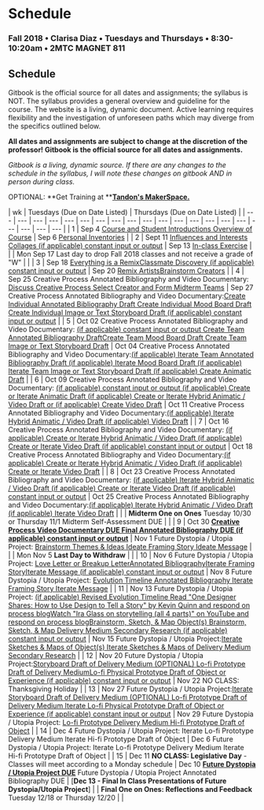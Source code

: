 # Schedule

### Fall 2018 • Clarisa Diaz • Tuesdays and Thursdays • 8:30-10:20am • 2MTC MAGNET 811

## Schedule

Gitbook is the official source for all dates and assignments; the syllabus is NOT. The syllabus provides a general overview and guideline for the course. The website is a living, dynamic document. Active learning requires flexibility and the investigation of unforeseen paths which may diverge from the specifics outlined below.

**All dates and assignments are subject to change at the discretion of the professor! Gitbook is the official source for all dates and assignments.**

_Gitbook is a living, dynamic source. If there are any changes to the schedule in the syllabus, I will note these changes on gitbook AND in person during class._

OPTIONAL: **Get Training at **[**Tandon's MakerSpace.**](https://wp.nyu.edu/makerspace/training-calendar/)

| wk | Tuesdays \(Due on Date Listed\) | Thursdays \(Due on Date Listed\) |
| --- | --- | --- | --- | --- | --- | --- | --- | --- | --- | --- | --- | --- | --- | --- | --- | --- | --- | --- | --- |
| 1 | Sep 4 [Course and Student Introductions Overview of Course](week-1-detail-sep-04.md) | Sep 6 [Personal Inventories](week-1-detail-sep-04.md) |
| 2 | Sept 11 [Influences and Interests Collages \(if applicable\) constant input or output](week-2-detail-sep-11.md) | Sep 13 [In-class Exercise](week-2-detail-sep-11.md) |
|  | Mon Sep 17 Last day to drop Fall 2018 classes and not receive a grade of "W" |  |
| 3 | Sep 18 [Everything is a RemixClassmate Discovery \(if applicable\) constant input or output](week-3-detail-sep-18.md) | Sep 20 [Remix ArtistsBrainstorm Creators](week-3-detail-sep-18.md) |
| 4 | Sep 25 Creative Process Annotated Bibliography and Video Documentary: [Discuss Creative Process Select Creator and Form Midterm Teams](week-4-detail-sep-25.md) | Sep 27 Creative Process Annotated Bibliography and Video Documentary:[Create Individual Annotated Bibliography Draft Create Individual Mood Board Draft Create Individual Image or Text Storyboard Draft \(if applicable\) constant input or output](week-4-detail-sep-25.md) |
| 5 | Oct 02 Creative Process Annotated Bibliography and Video Documentary: [\(if applicable\) constant input or output Create Team Annotated Bibliography DraftCreate Team Mood Board Draft Create Team Image or Text Storyboard Draft](week-5-detail-oct-02.md) | Oct 04 Creative Process Annotated Bibliography and Video Documentary:[\(if applicable\) Iterate Team Annotated Bibliography Draft \(if applicable\) Iterate Mood Board Draft \(if applicable\) Iterate Team Image or Text Storyboard Draft \(if applicable\) Create Animatic Draft](week-5-detail-oct-02.md) |
| 6 | Oct 09 Creative Process Annotated Bibliography and Video Documentary: [\(if applicable\) constant input or output \(if applicable\) Create or Iterate Animatic Draft \(if applicable\) Create or Iterate Hybrid Animatic / Video Draft or \(if applicable\) Create Video Draft](week-6-detail-oct-09.md) | Oct 11 Creative Process Annotated Bibliography and Video Documentary:[\(if applicable\) Iterate Hybrid Animatic / Video Draft \(if applicable\) Video Draft](week-6-detail-oct-09.md) |
| 7 | Oct 16 Creative Process Annotated Bibliography and Video Documentary: [\(if applicable\) Create or Iterate Hybrid Animatic / Video Draft \(if applicable\) Create or Iterate Video Draft \(if applicable\) constant input or output](week-7-detail-oct-16.md) | Oct 18 Creative Process Annotated Bibliography and Video Documentary:[\(if applicable\) Create or Iterate Hybrid Animatic / Video Draft \(if applicable\) Create or Iterate Video Draft](week-7-detail-oct-16.md) |
| 8 | Oct 23 Creative Process Annotated Bibliography and Video Documentary: [\(if applicable\) Iterate Hybrid Animatic / Video Draft \(if applicable\) Create or Iterate Video Draft \(if applicable\) constant input or output](week-8-detail-oct-23.md) | Oct 25 Creative Process Annotated Bibliography and Video Documentary:[\(if applicable\) Iterate Hybrid Animatic / Video Draft \(if applicable\) Iterate Video Draft](week-8-detail-oct-23.md) |
|  | **Midterm One on Ones**  Tuesday 10/30 or Thursday 11/1   Midterm Self-Assessment DUE |  |
| 9 | Oct 30 [**Creative Process Video Documentary DUE Final Annotated Bibliography DUE \(if applicable\) constant input or output**](week-9-detail-oct-30.md) | Nov 1 Future Dystopia / Utopia Project: [Brainstorm Themes & Ideas Ideate Framing Story Ideate Message](week-9-detail-oct-30.md) |
|  | Mon Nov 5 **Last Day to Withdraw** |  |
| 10 | Nov 6 Future Dystopia / Utopia Project: [Love Letter or Breakup LetterAnnotated BibliographyIterate Framing StoryIterate Message \(if applicable\) constant input or output](week-10-detail-nov-06.md) | Nov 8 Future Dystopia / Utopia Project: [Evolution Timeline Annotated Bibliography Iterate Framing Story Iterate Message](week-10-detail-nov-06.md) |
| 11 | Nov 13 Future Dystopia / Utopia Project: [\(if applicable\) Revised Evolution Timeline Read "One Designer Shares: How to Use Design to Tell a Story" by Kevin Quinn and respond on process blogWatch "Ira Glass on storytelling \(all 4 parts\)" on YouTube and respond on process blogBrainstorm, Sketch, & Map Object\(s\) Brainstorm, Sketch, & Map Delivery Medium Secondary Research \(if applicable\) constant input or output](week-11-detail-nov-13.md) | Nov 15 Future Dystopia / Utopia Project:[Iterate Sketches & Maps of Object\(s\) Iterate Sketches & Maps of Delivery Medium Secondary Research](week-11-detail-nov-13.md) |
| 12 | Nov 20 Future Dystopia / Utopia Project:[Storyboard Draft of Delivery Medium \(OPTIONAL\) Lo-fi Prototype Draft of Delivery MediumLo-fi Physical Prototype Draft of Object or Experience \(if applicable\) constant input or output](week-12-detail-nov-20.md) | Nov 22 NO CLASS: Thanksgiving Holiday |
| 13 | Nov 27 Future Dystopia / Utopia Project:[Iterate Storyboard Draft of Delivery Medium \(OPTIONAL\) Lo-fi Prototype Draft of Delivery Medium Iterate Lo-fi Physical Prototype Draft of Object or Experience \(if applicable\) constant input or output](week-13-detail-nov-27.md) | Nov 29 Future Dystopia / Utopia Project: [Lo-fi Prototype Delivery Medium Hi-fi Prototype Draft of Object](week-13-detail-nov-27.md) |
| 14 | Dec 4 Future Dystopia / Utopia Project: Iterate Lo-fi Prototype Delivery Medium Iterate Hi-fi Prototype Draft of Object | Dec 6 Future Dystopia / Utopia Project: Iterate Lo-fi Prototype Delivery Medium Iterate Hi-fi Prototype Draft of Object |
| 15 | Dec 11 **NO CLASS: Legislative Day** - Classes will meet according to a Monday schedule | Dec 10 [**Future Dystopia / Utopia Project DUE**](../projects/future-dystopia-utopia-project.md) Future Dystopia / Utopia Project Annotated Bibliography DUE | [**Dec 13 - Final In Class Presentations of Future Dystopia/Utopia Project**]
|  | **Final One on Ones: Reflections and Feedback** Tuesday 12/18 or Thursday 12/20   |  |

